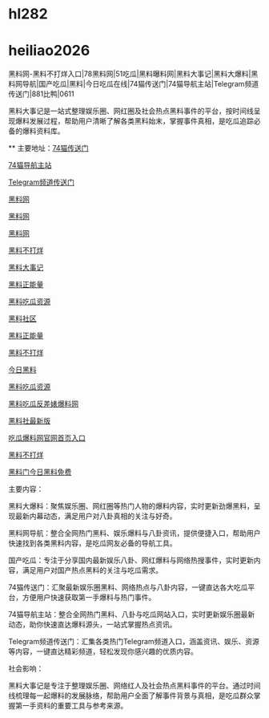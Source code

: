 # hl282
# heiliao2026
黑料网-黑料不打烊入口|78黑料网|51吃瓜|黑料曝料网|黑料大事记|黑料大爆料|黑料网导航|国产吃瓜|黑料|今日吃瓜在线|74猫传送门|74猫导航主站|Telegram频道传送门|881比鸭|0611

黑料大事记是一站式整理娱乐圈、网红圈及社会热点黑料事件的平台，按时间线呈现爆料发展过程，帮助用户清晰了解各类黑料始末，掌握事件真相，是吃瓜追踪必备的爆料资料库。

** 主要地址：<a href="https://74mao.com/">74猫传送门</a>

<a href="https://74mao.com/">74猫导航主站</a>

<a href="https://74mao.com/">Telegram频道传送门</a>

<a href="https://hl81.pages.dev/">黑料网</a>

<a href="https://hl19.pages.dev/">黑料网</a>

<a href="https://hl98.pages.dev/">黑料网</a>

<a href="https://hl92.pages.dev/">黑料不打烊</a>

<a href="https://hl02.pages.dev/">黑料大事记</a>

<a href="https://hl03.pages.dev/">黑料正能量</a>

<a href="https://hl04.pages.dev/">黑料吃瓜资源</a>

<a href="https://hl05.pages.dev/">黑料社区</a>

<a href="https://hl06.pages.dev/">黑料正能量</a>

<a href="https://hl07.pages.dev/">黑料不打烊</a>

<a href="https://hl08.pages.dev/">今日黑料</a>

<a href="https://hl09.pages.dev/">黑料吃瓜资源</a>

<a href="https://hl10.pages.dev/">黑料吃瓜反差婊爆料网</a>

<a href="https://hl20.pages.dev/">黑料社最新版</a>

<a href="https://hl21.pages.dev/">吃瓜爆料网官网首页入口</a>

<a href="https://hl22.pages.dev/">黑料不打烊</a>

<a href="https://hl23.pages.dev/">黑料门今日黑料免费</a>

主要内容：

黑料大爆料：聚焦娱乐圈、网红圈等热门人物的爆料内容，实时更新劲爆黑料，呈现最新内幕动态，满足用户对八卦真相的关注与好奇。

黑料网导航：整合全网热门黑料、娱乐爆料与八卦资讯，提供便捷入口，帮助用户快速找到各类黑料内容，是吃瓜网友必备的导航工具。

国产吃瓜：专注于分享国内最新娱乐八卦、网红爆料与网络热搜事件，实时更新内容，满足用户对国产热点黑料的关注与吃瓜需求。

74猫传送门：汇聚最新娱乐圈黑料、网络热点与八卦内容，一键直达各大吃瓜平台，方便用户快速获取第一手爆料与热门事件。

74猫导航主站：整合全网热门黑料、八卦与吃瓜网站入口，实时更新娱乐圈最新动态，助你快速直达爆料源头，一站式掌握热点资讯。

Telegram频道传送门：汇集各类热门Telegram频道入口，涵盖资讯、娱乐、资源等内容，一键直达精彩频道，轻松发现你感兴趣的优质内容。

社会影响：

黑料大事记是专注于整理娱乐圈、网络红人及社会热点黑料事件的平台。通过时间线梳理每一起爆料的发展脉络，帮助用户全面了解事件背景与真相，是吃瓜群众掌握第一手资料的重要工具与参考来源。
